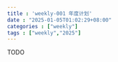 ```yaml
---
title : 'weekly-001 年度计划'
date : "2025-01-05T01:02:29+08:00"
categories : ["weekly"]
tags : ["weekly","2025"]
---
```


TODO